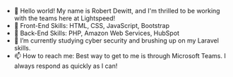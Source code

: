 - 👋 Hello world! My name is Robert Dewitt, and I'm thrilled to be working with the teams here at Lightspeed!
- 🎨 Front-End Skills: HTML, CSS, JavaScript, Bootstrap 
- 📖 Back-End Skills: PHP, Amazon Web Services, HubSpot
- 🌱 I’m currently studying cyber security and brushing up on my Laravel skills.
- 📫 How to reach me: Best way to get to me is through Microsoft Teams. I always respond as quickly as I can!

